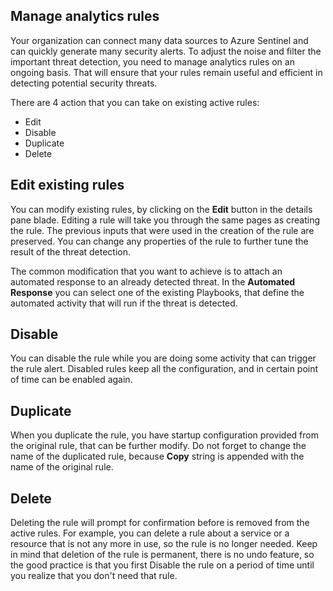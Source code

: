 ## Manage analytics rules

Your organization can connect many data sources to Azure Sentinel and can quickly generate many security alerts. To adjust the noise and filter the important threat detection, you need to manage analytics rules on an ongoing basis. That will ensure that your rules remain useful and efficient in detecting potential security threats.

There are 4 action that you can take on existing active rules:

- Edit
- Disable
- Duplicate
- Delete

## Edit existing rules

You can modify existing rules, by clicking on the **Edit** button in the details pane blade. Editing a rule will take you through the same pages as creating the rule. The previous inputs that were used in the creation of the rule are preserved. You can change any properties of the rule to further tune the result of the threat detection.

The common modification that you want to achieve is to attach an automated response to an already detected threat. In the **Automated Response** you can select one of the existing Playbooks, that define the automated activity that will run if the threat is detected.

## Disable

You can disable the rule while you are doing some activity that can trigger the rule alert. Disabled rules keep all the configuration, and in certain point of time can be enabled again.

## Duplicate

When you duplicate the rule, you have startup configuration provided from the original rule, that can be further modify. Do not forget to change the name of the duplicated rule, because **Copy** string is appended with the name of the original rule.

## Delete

Deleting the rule will prompt for confirmation before is removed from the active rules. For example, you can delete a rule about a service or a resource that is not any more in use, so the rule is no longer needed. Keep in mind that deletion of the rule is permanent, there is no undo feature, so the good practice is that you first Disable the rule on a period of time until you realize that you don&#39;t need that rule.
